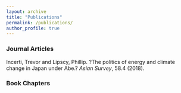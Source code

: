 ```yaml
---
layout: archive
title: "Publications"
permalink: /publications/
author_profile: true
---
```


### Journal Articles

Incerti, Trevor and Lipscy, Phillip. ?The politics of energy and climate change in Japan under Abe.? *Asian Survey*, 58.4 (2018).


### Book Chapters


